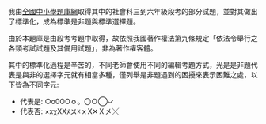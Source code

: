 我由[全國中小學題庫網](https://exam.naer.edu.tw/searchResult.php)取得其中的社會科三到六年級段考的部分試題，並對其做出了標準化，成為標準是非題與標準選擇題。

由於本題庫是由段考考題中取得，故依照我國著作權法第九條規定「依法令舉行之各類考試試題及其備用試題」，非為著作權客體。

其中的標準化過程是辛苦的，不同老師會使用不同的編輯考題方式，光是是非題代表是與非的選擇字元就有相當多種，僅列舉是非題遇到的困擾來表示困難之處，以下皆為不同字元:
- 代表是: ○o0OΟｏ。〇Ｏ◯✓
- 代表否: ×xχΧXﾒ〤☓ｘⅩ✕Ｘ㐅╳